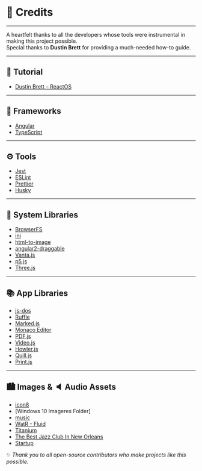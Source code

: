 # 💠 Credits

---

A heartfelt thanks to all the developers whose tools were instrumental in making this project possible.  
Special thanks to **Dustin Brett** for providing a much-needed how-to guide.

---

## 📘 Tutorial

- [Dustin Brett – ReactOS](https://www.youtube.com/watch?v=S-rF5rkhaJ0&list=PLM88opVjBuU7xSRoHhs3hZBz3JmHHBMMN&index=1)

---

## 🧩 Frameworks

- [Angular](https://github.com/angular/angular)  
- [TypeScript](https://github.com/microsoft/TypeScript)

---

## ⚙️ Tools

- [Jest](https://github.com/facebook/jest)  
- [ESLint](https://github.com/eslint/eslint)  
- [Prettier](https://github.com/prettier/prettier)  
- [Husky](https://github.com/typicode/husky)

---

## 🧠 System Libraries

- [BrowserFS](https://github.com/jvilk/BrowserFS)  
- [ini](https://github.com/npm/ini)  
- [html-to-image](https://github.com/bubkoo/html-to-image)  
- [angular2-draggable](https://github.com/xieziyu/angular2-draggable)  
- [Vanta.js](https://github.com/tengbao/vanta)
- [p5.js](https://p5js.org)
- [Three.js](https://threejs.org)

---

## 📚 App Libraries

- [js-dos](https://github.com/caiiiycuk/js-dos)  
- [Ruffle](https://github.com/ruffle-rs/ruffle)  
- [Marked.js](https://github.com/markedjs/marked)  
- [Monaco Editor](https://github.com/miki995/ngx-monaco-editor-v2#readme)  
- [PDF.js](https://github.com/mozilla/pdf.js)  
- [Video.js](https://github.com/videojs/video.js)  
- [Howler.js](https://github.com/goldfire/howler.js)  
- [Quill.js](https://github.com/slab/quill/)  
- [Print.js](https://github.com/crabbly/print.js)

---

## 🏙️ Images & 🔈 Audio Assets

- [icon8](https://icons8.com/icons)
- [Windows 10 Imageres Folder]
- [music](https://pixabay.com/music/)
- [WatR - Fluid](https://pixabay.com/music/beats-watr-fluid-10149/)
- [Titanium](https://pixabay.com/music/future-bass-titanium-170190/)
- [The Best Jazz Club In New Orleans](https://pixabay.com/music/traditional-jazz-the-best-jazz-club-in-new-orleans-164472/)
- [Startup](https://pixabay.com/users/vynadot-36505577/)

✨ _Thank you to all open-source contributors who make projects like this possible._


<!--

<h1 align="center" style="color:#58a6ff;">💠 Credits</h1>

<hr style="border: 1px solid #30363d;"/>

<p align="center">
  A heartfelt thanks to all the developers whose tools were instrumental in making this project possible.<br>
  Special thanks to <strong>Dustin Brett</strong> for providing a much-needed how-to guide.
</p>

<hr style="border: 1px solid #30363d;"/>

<h2 style="color:#c9d1d9;">📘 Tutorial</h2>

<ul>
  <li><a href="https://www.youtube.com/watch?v=S-rF5rkhaJ0&list=PLM88opVjBuU7xSRoHhs3hZBz3JmHHBMMN&index=1" style="color:#58a6ff;">Dustin Brett – ReactOS</a></li>
</ul>

<hr style="border: 1px solid #30363d;"/>

<h2 style="color:#c9d1d9;">🧩 Frameworks</h2>

<ul>
  <li><a href="https://github.com/angular/angular" style="color:#58a6ff;">Angular</a></li>
  <li><a href="https://github.com/microsoft/TypeScript" style="color:#58a6ff;">TypeScript</a></li>
</ul>

<hr style="border: 1px solid #30363d;"/>

<h2 style="color:#c9d1d9;">⚙️ Tools</h2>

<ul>
  <li><a href="https://github.com/facebook/jest" style="color:#58a6ff;">Jest</a></li>
  <li><a href="https://github.com/eslint/eslint" style="color:#58a6ff;">ESLint</a></li>
  <li><a href="https://github.com/prettier/prettier" style="color:#58a6ff;">Prettier</a></li>
  <li><a href="https://github.com/typicode/husky" style="color:#58a6ff;">Husky</a></li>
</ul>

<hr style="border: 1px solid #30363d;"/>

<h2 style="color:#c9d1d9;">🧠 System Libraries</h2>

<ul>
  <li><a href="https://github.com/jvilk/BrowserFS" style="color:#58a6ff;">BrowserFS</a></li>
  <li><a href="https://github.com/npm/ini" style="color:#58a6ff;">ini</a></li>
  <li><a href="https://github.com/bubkoo/html-to-image" style="color:#58a6ff;">html-to-image</a></li>
  <li><a href="https://github.com/xieziyu/angular2-draggable" style="color:#58a6ff;">angular2-draggable</a></li>
  <li><a href="https://github.com/tengbao/vanta" style="color:#58a6ff;">Vanta.js</a></li>
</ul>

<hr style="border: 1px solid #30363d;"/>

<h2 style="color:#c9d1d9;">📚 App Libraries</h2>

<ul>
  <li><a href="https://github.com/caiiiycuk/js-dos" style="color:#58a6ff;">js-dos</a></li>
  <li><a href="https://github.com/ruffle-rs/ruffle" style="color:#58a6ff;">Ruffle</a></li>
  <li><a href="https://github.com/markedjs/marked" style="color:#58a6ff;">Marked.js</a></li>
  <li><a href="https://github.com/miki995/ngx-monaco-editor-v2#readme" style="color:#58a6ff;">Monaco Editor</a></li>
  <li><a href="https://github.com/mozilla/pdf.js" style="color:#58a6ff;">PDF.js</a></li>
  <li><a href="https://github.com/videojs/video.js" style="color:#58a6ff;">Video.js</a></li>
  <li><a href="https://github.com/goldfire/howler.js" style="color:#58a6ff;">Howler.js</a></li>
  <li><a href="https://github.com/slab/quill/" style="color:#58a6ff;">Quill.js</a></li>
  <li><a href="https://github.com/crabbly/print.js" style="color:#58a6ff;">Print.js</a></li>
</ul>

<hr style="border: 1px solid #30363d;"/>

<p align="center" style="color:#8b949e;">
✨ Thank you to all open-source contributors who make projects like this possible.
</p> 

-->

